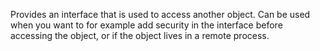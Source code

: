 
Provides an interface that is used to access another object.
Can be used when you want to for example add security in the interface
before accessing the object, or if the object lives in a remote process.


